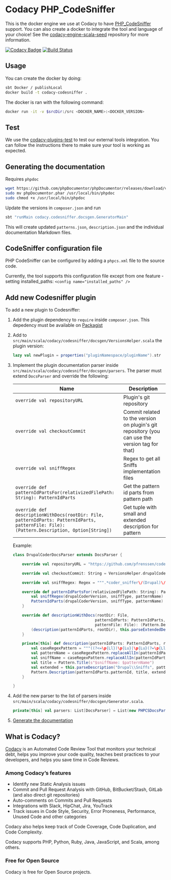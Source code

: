 # Codacy PHP_CodeSniffer

This is the docker engine we use at Codacy to have [PHP_CodeSniffer](https://github.com/squizlabs/PHP_CodeSniffer) support.
You can also create a docker to integrate the tool and language of your choice!
See the [codacy-engine-scala-seed](https://github.com/codacy/codacy-engine-scala-seed) repository for more information.

[![Codacy Badge](https://api.codacy.com/project/badge/Grade/b695e76adcfa48749a8eaa33f2f2f626)](https://www.codacy.com/gh/codacy/codacy-codesniffer?utm_source=github.com&utm_medium=referral&utm_content=codacy/codacy-codesniffer&utm_campaign=Badge_Grade)
[![Build Status](https://circleci.com/gh/codacy/codacy-codesniffer.svg?style=shield)](https://circleci.com/gh/codacy/codacy-codesniffer)

## Usage

You can create the docker by doing:

```bash
sbt Docker / publishLocal
docker build -t codacy-codesniffer .
```

The docker is ran with the following command:

```bash
docker run -it -v $srcDir:/src <DOCKER_NAME>:<DOCKER_VERSION>
```

## Test

We use the [codacy-plugins-test](https://github.com/codacy/codacy-plugins-test) to test our external tools integration.
You can follow the instructions there to make sure your tool is working as expected.

## Generating the documentation

Requires `phpdoc`

```bash
wget https://github.com/phpDocumentor/phpDocumentor/releases/download/v3.4.3/phpDocumentor.phar
sudo mv phpDocumentor.phar /usr/local/bin/phpdoc
sudo chmod +x /usr/local/bin/phpdoc
```

Update the versions in `composer.json` and run

```bash
sbt "runMain codacy.codesniffer.docsgen.GeneratorMain"
```

This will create updated `patterns.json`, `description.json` and the individual documentation Markdown files.

## CodeSniffer configuration file

PHP CodeSniffer can be configured by adding a `phpcs.xml` file to the source code.

Currently, the tool supports this configuration file except from one feature - setting installed_paths: `<config name="installed_paths" />`

## Add new Codesniffer plugin

To add a new plugin to Codesniffer:

1.  Add the plugin dependency to `require` inside `composer.json`. This depedency must be available on [Packagist](https://packagist.org/)

2.  Add to `src/main/scala/codacy/codesniffer/docsgen/VersionsHelper.scala` the plugin version:

    ```scala
    lazy val newPlugin = properties("pluginNamespace/pluginName").str
    ```

3.  Implement the plugin documentation parser inside `src/main/scala/codacy/codesniffer/docsgen/parsers`. The parser must extend `DocsParser` and override the following:

    | Name                                                                                                                                        | Description                                                                                     |
    | ------------------------------------------------------------------------------------------------------------------------------------------- | ----------------------------------------------------------------------------------------------- |
    | `override val repositoryURL`                                                                                                                | Plugin's git repository                                                                         |
    | `override val checkoutCommit`                                                                                                               | Commit related to the version on plugin's git repository (you can use the version tag for that) |
    | `override val sniffRegex`                                                                                                                   | Regex to get all Sniffs implementation files                                                    |
    | `override def patternIdPartsFor(relativizedFilePath: String): PatternIdParts`                                                               | Get the pattern id parts from pattern path                                                      |
    | `override def descriptionWithDocs(rootDir: File, patternIdParts: PatternIdParts, patternFile: File): (Pattern.Description, Option[String])` | Get tuple with small and extended description for pattern                                       |


    Example:

    ```scala
    class DrupalCoderDocsParser extends DocsParser {

        override val repositoryURL = "https://github.com/pfrenssen/coder.git"

        override val checkoutCommit: String = VersionsHelper.drupalCoder

        override val sniffRegex: Regex = """.*coder_sniffer\/(Drupal)\/Sniffs\/(.*?)\/(.*?)Sniff.php""".r

        override def patternIdPartsFor(relativizedFilePath: String): PatternIdParts = {
            val sniffRegex(drupalCoderVersion, sniffType, patternName) = relativizedFilePath
            PatternIdParts(drupalCoderVersion, sniffType, patternName)
        }

        override def descriptionWithDocs(rootDir: File,
                                        patternIdParts: PatternIdParts,
                                        patternFile: File): (Pattern.Description, Option[String]) = {
            (description(patternIdParts, rootDir), this.parseExtendedDescription("Drupal\\Sniffs", patternIdParts, rootDir))
        }

        private[this] def description(patternIdParts: PatternIdParts, rootDir: File): Pattern.Description = {
            val caseRegexPattern = """((?<=\p{Ll})\p{Lu}|\p{Lu}(?=\p{Ll}))""".r
            val patternName = caseRegexPattern.replaceAllIn(patternIdParts.patternName, " $1").trim
            val sniffName = caseRegexPattern.replaceAllIn(patternIdParts.sniffType, " $1").trim
            val title = Pattern.Title(s"$sniffName: $patternName")
            val extended = this.parseDescription("Drupal\\Sniffs", patternIdParts, rootDir)
            Pattern.Description(patternIdParts.patternId, title, extended, None, None)
        }

    }
    ```

4.  Add the new parser to the list of parsers inside `src/main/scala/codacy/codesniffer/docsgen/Generator.scala`.

    ```scala
    private[this] val parsers: List[DocsParser] = List(new PHPCSDocsParser(), ...)
    ```

5.  [Generate the documentation](#generating-the-documentation)

## What is Codacy?

[Codacy](https://www.codacy.com/) is an Automated Code Review Tool that monitors your technical debt, helps you improve your code quality, teaches best practices to your developers, and helps you save time in Code Reviews.

### Among Codacy’s features

-   Identify new Static Analysis issues
-   Commit and Pull Request Analysis with GitHub, BitBucket/Stash, GitLab (and also direct git repositories)
-   Auto-comments on Commits and Pull Requests
-   Integrations with Slack, HipChat, Jira, YouTrack
-   Track issues in Code Style, Security, Error Proneness, Performance, Unused Code and other categories

Codacy also helps keep track of Code Coverage, Code Duplication, and Code Complexity.

Codacy supports PHP, Python, Ruby, Java, JavaScript, and Scala, among others.

### Free for Open Source

Codacy is free for Open Source projects.
